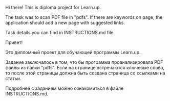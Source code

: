 Hi there!
This is diploma project for Learn.up. 

The task was to scan PDF file in "pdfs". If there are keywords on page, the application should add a new
page with suggested links. 

Task details you can find in INSTRUCTIONS.md file.

Привет!

Это дипломный проект для обучающей программы Learn.up.

Задание заключалось в том, что бы программа проанализировала PDF файлы из папки "pdfs". Если на странице 
встречаются ключевые слова, то после этой страницы должна быть создана страница со ссылками на статьи.

Подробнее с заданием можно ознакомиться в файле INSTRUCTIONS.md.